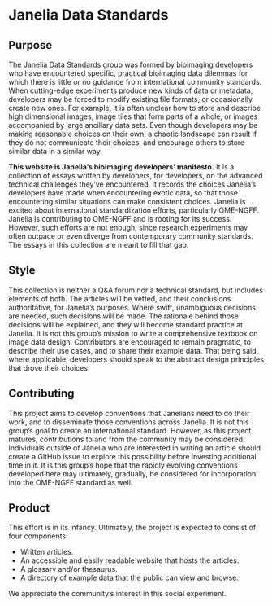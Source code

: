 # Janelia Data Standards

## Purpose

The Janelia Data Standards group was formed by bioimaging developers who have encountered specific, practical bioimaging data dilemmas for which there is little or no guidance from international community standards. When cutting-edge experiments produce new kinds of data or metadata, developers may be forced to modify existing file formats, or occasionally create new ones. For example, it is often unclear how to store and describe high dimensional images, image tiles that form parts of a whole, or images accompanied by large ancillary data sets. Even though developers may be making reasonable choices on their own, a chaotic landscape can result if they do not communicate their choices, and encourage others to store similar data in a similar way.

**This website is Janelia’s bioimaging developers’ manifesto.** It is a collection of essays written by developers, for developers, on the advanced technical challenges they’ve encountered. It records the choices Janelia’s developers have made when encountering exotic data, so that those encountering similar situations can make consistent choices. Janelia is excited about international standardization efforts, particularly OME-NGFF. Janelia is contributing to OME-NGFF and is rooting for its success. However, such efforts are not enough, since research experiments may often outpace or even diverge from contemporary community standards. The essays in this collection are meant to fill that gap.

## Style

This collection is neither a Q&A forum nor a technical standard, but includes elements of both. The articles will be vetted, and their conclusions authoritative, for Janelia’s purposes. Where swift, unambiguous decisions are needed, such decisions will be made. The rationale behind those decisions will be explained, and they will become standard practice at Janelia. It is not this group’s mission to write a comprehensive textbook on image data design. Contributors are encouraged to remain pragmatic, to describe their use cases, and to share their example data. That being said, where applicable, developers should speak to the abstract design principles that drove their choices.

## Contributing

This project aims to develop conventions that Janelians need to do their work, and to disseminate those conventions across Janelia. It is not this group’s goal to create an international standard. However, as this project matures, contributions to and from the community may be considered. Individuals outside of Janelia who are interested in writing an article should create a GitHub issue to explore this possibility before investing additional time in it. It is this group’s hope that the rapidly evolving conventions developed here may ultimately, gradually, be considered for incorporation into the OME-NGFF standard as well. 

## Product

This effort is in its infancy. Ultimately, the project is expected to consist of four components:

- Written articles. 
- An accessible and easily readable website that hosts the articles.
- A glossary and/or thesaurus.
- A directory of example data that the public can view and browse.

We appreciate the community’s interest in this social experiment.

